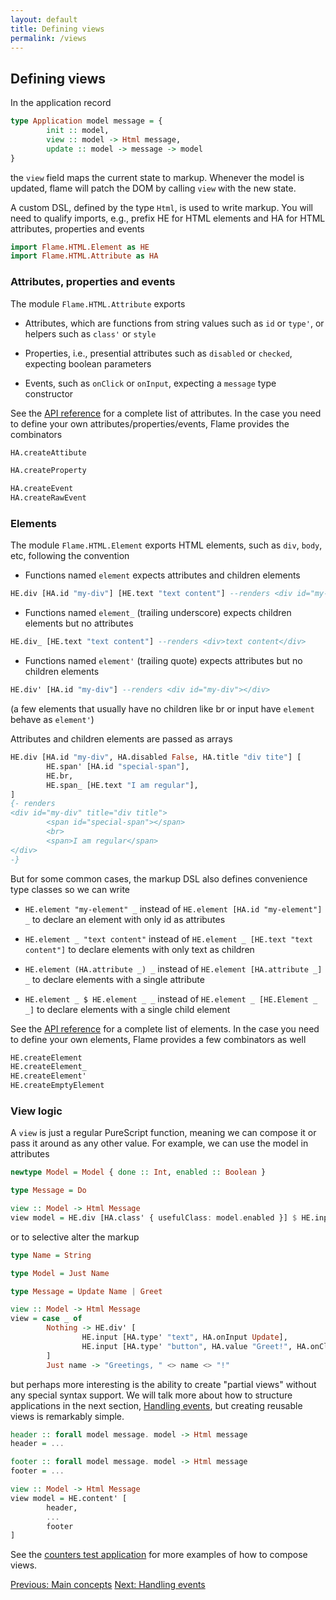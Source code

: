 ```yaml
---
layout: default
title: Defining views
permalink: /views
---
```


## Defining views

In the application record
```haskell
type Application model message = {
        init :: model,
        view :: model -> Html message,
        update :: model -> message -> model
}
```
the `view` field maps the current state to markup. Whenever the model is updated, flame will patch the DOM by calling `view` with the new state.

A custom DSL, defined by the type `Html`, is used to write markup. You will need to qualify imports, e.g., prefix HE for HTML elements and HA for HTML attributes, properties and events

```haskell
import Flame.HTML.Element as HE
import Flame.HTML.Attribute as HA
```

### Attributes, properties and events

The module `Flame.HTML.Attribute` exports

* Attributes, which are functions from string values such as `id` or `type'`, or helpers such as `class'` or `style`

* Properties, i.e., presential attributes such as `disabled` or `checked`, expecting boolean parameters

* Events, such as `onClick` or `onInput`, expecting a `message` type constructor

See the [API reference](https://pursuit.purescript.org/packages/purescript-flame) for a complete list of attributes. In the case you need to define your own attributes/properties/events, Flame provides the combinators

```haskell
HA.createAttibute

HA.createProperty

HA.createEvent
HA.createRawEvent
```

### Elements

The module `Flame.HTML.Element` exports HTML elements, such as `div`, `body`, etc, following the convention

* Functions named `element` expects attributes and children elements

```haskell
HE.div [HA.id "my-div"] [HE.text "text content"] --renders <div id="my-div">text content</div>
```

* Functions named `element_` (trailing underscore) expects children elements but no attributes

```haskell
HE.div_ [HE.text "text content"] --renders <div>text content</div>
```

* Functions named `element'` (trailing quote) expects attributes but no children elements

```haskell
HE.div' [HA.id "my-div"] --renders <div id="my-div"></div>
```

(a few elements that usually have no children like br or input have `element` behave as `element'`)

Attributes and children elements are passed as arrays

```haskell
HE.div [HA.id "my-div", HA.disabled False, HA.title "div tite"] [
        HE.span' [HA.id "special-span"],
        HE.br,
        HE.span_ [HE.text "I am regular"],
]
{- renders
<div id="my-div" title="div title">
        <span id="special-span"></span>
        <br>
        <span>I am regular</span>
</div>
-}
```

But for some common cases, the markup DSL also defines convenience type classes so we can write

* `HE.element "my-element" _` instead of `HE.element [HA.id "my-element"] _` to declare an element with only id as attributes

* `HE.element _ "text content"` instead of `HE.element _ [HE.text "text content"]` to declare elements with only text as children

* `HE.element (HA.attribute _) _` instead of `HE.element [HA.attribute _] _` to declare elements with a single attribute

* `HE.element _ $ HE.element _ _` instead of `HE.element _ [HE.Element _ _]` to declare elements with a single child element

See the [API reference](https://pursuit.purescript.org/packages/purescript-flame) for a complete list of elements. In the case you need to define your own elements, Flame provides a few combinators as well
```haskell
HE.createElement
HE.createElement_
HE.createElement'
HE.createEmptyElement
```

### View logic

A `view` is just a regular PureScript function, meaning we can compose it or pass it around as any other value. For example, we can use the model in attributes
```haskell
newtype Model = Model { done :: Int, enabled :: Boolean }

type Message = Do

view :: Model -> Html Message
view model = HE.div [HA.class' { usefulClass: model.enabled }] $ HE.input [HA.type' "button", HA.value "Do thing number " <> show $ model.done, HA.onClick Do]
```
or to selective alter the markup
```haskell
type Name = String

type Model = Just Name

type Message = Update Name | Greet

view :: Model -> Html Message
view = case _ of
        Nothing -> HE.div' [
                HE.input [HA.type' "text", HA.onInput Update],
                HE.input [HA.type' "button", HA.value "Greet!", HA.onClick Greet]
        ]
        Just name -> "Greetings, " <> name <> "!"
```
but perhaps more interesting is the ability to create "partial views" without any special syntax support. We will talk more about how to structure applications in the next section, [Handling events](events), but creating reusable views is remarkably simple.
```haskell
header :: forall model message. model -> Html message
header = ...

footer :: forall model message. model -> Html message
footer = ...

view :: Model -> Html Message
view model = HE.content' [
        header,
        ...
        footer
]
```

See the [counters test application](https://github.com/easafe/purescript-flame/tree/master/examples/NoEffects/Counters) for more examples of how to compose views.

<a href="/concepts" class="direction previous">Previous: Main concepts</a>
<a href="/events" class="direction">Next: Handling events</a>
